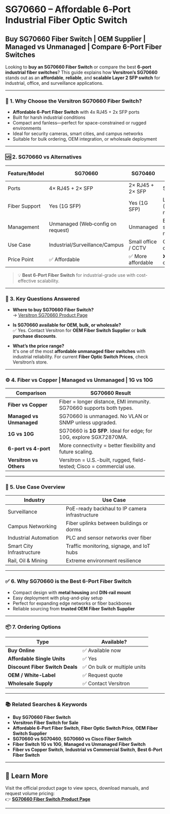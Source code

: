 # SG70660 – Affordable 6‑Port Industrial Fiber Optic Switch  
## Buy SG70660 Fiber Switch | OEM Supplier | Managed vs Unmanaged | Compare 6-Port Fiber Switches

Looking to **buy an SG70660 Fiber Switch** or compare the best **6-port industrial fiber switches**? This guide explains how **Versitron’s SG70660** stands out as an **affordable**, **reliable**, and **scalable Layer 2 SFP switch** for industrial, office, and surveillance applications.

---

### 🛒 1. Why Choose the Versitron SG70660 Fiber Switch?

- **Affordable 6‑Port Fiber Switch** with 4x RJ45 + 2x SFP ports  
- Built for harsh industrial conditions  
- Compact and fanless—perfect for space-constrained or rugged environments  
- Ideal for security cameras, smart cities, and campus networks  
- Suitable for bulk ordering, OEM integration, or wholesale deployment  

---

### 🆚 2. SG70660 vs Alternatives

| Feature/Model              | **SG70660**                            | SG70460                          | Cisco 100 Series              |
|---------------------------|----------------------------------------|----------------------------------|-------------------------------|
| Ports                     | 4× RJ45 + 2× SFP                        | 2× RJ45 + 2× SFP                 | 5–8× RJ45                     |
| Fiber Support             | Yes (1G SFP)                            | Yes (1G SFP)                     | Limited (fiber via media)     |
| Management                | Unmanaged (Web‑config on request)      | Unmanaged                        | Basic or smart-managed        |
| Use Case                  | Industrial/Surveillance/Campus         | Small office / CCTV              | Commercial office LAN         |
| Price Point               | ✅ Affordable                           | ✅ More affordable               | ❌ Higher cost                |

> 💡 **Best 6‑Port Fiber Switch** for industrial-grade use with cost-effective scalability.

---

### 💬 3. Key Questions Answered

- **Where to buy SG70660 Fiber Switch?**  
  → [Versitron SG70660 Product Page](https://www.versitron.com/products/sg70660-6port-101001000-1g-sfp-fiber-optic-switch)  

- **Is SG70660 available for OEM, bulk, or wholesale?**  
  ✅ Yes. Contact Versitron for **OEM Fiber Switch Supplier** or **bulk purchase discounts**.

- **What’s the price range?**  
  It's one of the most **affordable unmanaged fiber switches** with industrial reliability. For current **Fiber Optic Switch Prices**, check Versitron’s store.

---

### ⚙️ 4. Fiber vs Copper | Managed vs Unmanaged | 1G vs 10G

| Comparison               | SG70660 Result                                                       |
|--------------------------|----------------------------------------------------------------------|
| **Fiber vs Copper**      | Fiber = longer distance, EMI immunity. SG70660 supports both types. |
| **Managed vs Unmanaged** | SG70660 is unmanaged. No VLAN or SNMP unless upgraded.              |
| **1G vs 10G**            | SG70660 is **1G SFP**. Ideal for edge; for 10G, explore SGX72870MA.  |
| **6-port vs 4-port**     | More connectivity = better flexibility and future scaling.          |
| **Versitron vs Others**  | Versitron = U.S.-built, rugged, field-tested; Cisco = commercial use.|

---

### 🔧 5. Use Case Overview

| Industry                    | Use Case                                      |
|-----------------------------|-----------------------------------------------|
| Surveillance                | PoE-ready backhaul to IP camera infrastructure |
| Campus Networking           | Fiber uplinks between buildings or dorms      |
| Industrial Automation       | PLC and sensor networks over fiber            |
| Smart City Infrastructure   | Traffic monitoring, signage, and IoT hubs     |
| Rail, Oil & Mining          | Extreme environment resilience                |

---

### ✅ 6. Why SG70660 is the Best 6-Port Fiber Switch

- Compact design with **metal housing** and **DIN-rail mount**
- Easy deployment with plug-and-play setup  
- Perfect for expanding edge networks or fiber backbones  
- Reliable sourcing from **trusted OEM Fiber Switch Supplier**  

---

### 📦 7. Ordering Options

| Type                          | Available?             |
|-------------------------------|------------------------|
| **Buy Online**                | ✅ Available now        |
| **Affordable Single Units**   | ✅ Yes                  |
| **Discount Fiber Switch Deals** | ✅ On bulk or multiple units |
| **OEM / White-Label**         | ✅ Request quote        |
| **Wholesale Supply**          | ✅ Contact Versitron    |

---

### 📚 Related Searches & Keywords

- **Buy SG70660 Fiber Switch**  
- **Versitron Fiber Switch for Sale**  
- **Affordable 6‑Port Fiber Switch**, **Fiber Optic Switch Price**, **OEM Fiber Switch Supplier**  
- **SG70660 vs SG70460**, **SG70660 vs Cisco Fiber Switch**  
- **Fiber Switch 1G vs 10G**, **Managed vs Unmanaged Fiber Switch**  
- **Fiber vs Copper Switch**, **Industrial vs Commercial Switch**, **Best 6‑Port Fiber Switch**

---

## 🔗 Learn More  
Visit the official product page to view specs, download manuals, and request volume pricing:  
👉 **[SG70660 Fiber Switch Product Page](https://www.versitron.com/products/sg70660-6port-101001000-1g-sfp-fiber-optic-switch)**

---

